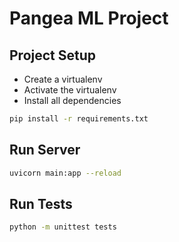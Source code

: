 # Pangea ML Project

## Project Setup

* Create a virtualenv 
* Activate the virtualenv
* Install all dependencies
```bash
pip install -r requirements.txt
```
## Run Server 

```bash
uvicorn main:app --reload
```

## Run Tests

```bash
python -m unittest tests  
```
